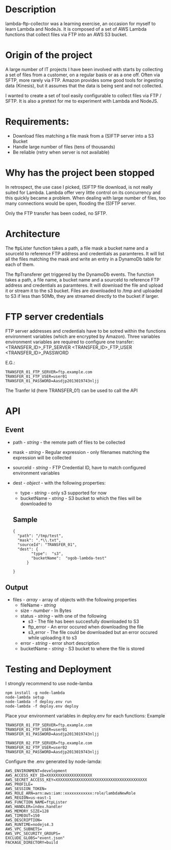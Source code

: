 Description
===========

lambda-ftp-collector was a learning exercise, an occasion for myself to learn Lambda and NodeJs.
It is composed of a set of AWS Lambda functions that collect files via FTP into an AWS S3 bucket.


Origin of the project
=====================

A large number of IT projects I have been involved with starts by collecting a set of files from a customer, on a regular basis or as a one off. Often via SFTP, more rarely via FTP.
Amazon provides some good tools for ingesting data (Kinesis), but it assumes that the data is being sent and not collected.

I wanted to create a set of tool easily configurable to collect files via FTP / SFTP.
It is also a pretext for me to experiment with Lambda and NodeJS.

Requirements:
================================

* Download files matching a file mask from a (S)FTP server into a S3 Bucket
* Handle large number of files (tens of thousands)
* Be reliable (retry when server is not available)


Why has the project been stopped
================================

In retrospect, the use case I picked, (S)FTP file download, is not really suited for Lambda.
Lambda offer very little control on its concurrency and this quickly became a problem. When dealing with large number of files, too many connections would be open, flooding the (S)FTP server.

Only the FTP transfer has been coded, no SFTP.


Architecture
===========
The ftpLister function takes a path, a file mask a bucket name and a sourceId to reference FTP address and credentials as paramteres.
It will list all the files matching the mask and write an entry in a DynamoDb table for each of them.

The ftpTransferer get triggered by the DynamoDb events. The function takes a path, a file name, a bucket name and a sourceId to reference FTP address and credentials as paramteres.
It will download the file and upload it or stream it to the s3 bucket. Files are downloaded to /tmp and uploaded to S3 if less than 50Mb, they are streamed directly to the bucket if larger.


FTP server credentials
======================

FTP server addresses and credentials have to be sotred within the functions environment variables (which are encrypted by Amazon).
Three variables environment variables are required to configure one transfer:
<TRANSFER_ID>_FTP_SERVER
<TRANSFER_ID>_FTP_USER
<TRANSFER_ID>_PASSWORD

E.G.:
```
TRANSFER_01_FTP_SERVER=ftp.example.com
TRANSFER_01_FTP_USER=user01
TRANSFER_01_PASSWORD=Aasdjp2013019743nljj
```

The Tranfer Id (here TRANSFER_01) can be used to call the API

API
===

Event
------
* path - _string_ - the remote path of files to be collected
* mask - _string_ - Regular expression - only filenames matching the expression will be collected
* sourceId - _string_ - FTP Credential ID, have to match configured environment variables
* dest - _object_ - with the following properties:
  * type - _string_ - only s3 supported for now
  * bucketName - _string_ - S3 bucket to which the files will be downloaded to



  Sample
  ------
  ```
  {
    "path": "/tmp/test",
    "mask": ".*\\.txt",
    "sourceId": "TRANSFER_01",
    "dest": {
          "type":  "s3",
          "bucketName":  "ogob-lambda-test"
        }

  }
  ```

Output
------
* files - _array_ - array of objects with the following properties
  * fileName - _string_
  * size - _number_ - In Bytes
  * status - _string_ - with one of the following
    * s3 - The file has been succesfully downloaded to S3
    * ftp_error - An error occured when downloading the file
    * s3_error - The file could be downloaded but an error occured while uploading it to s3
  * error - _string_ - error short description
  * bucketName - _string_ - S3 bucket to where the file is stored


Testing and Deployment
======================
I strongly recommend to use node-lamba

```
npm install -g node-lambda
node-lambda setup
node-lambda -f deploy.env run
node-lambda -f deploy.env deploy
```

Place your environment variables in deploy.env for each functions:
Example
```
TRANSFER_01_FTP_SERVER=ftp.example.com
TRANSFER_01_FTP_USER=user01
TRANSFER_01_PASSWORD=Aasdjp2013019743nljj

TRANSFER_02_FTP_SERVER=ftp.example.com
TRANSFER_02_FTP_USER=user02
TRANSFER_02_PASSWORD=Aasdjp2013019743nljj
```

Configure the .env generated by node-lamda:
```
AWS_ENVIRONMENT=development
AWS_ACCESS_KEY_ID=XXXXXXXXXXXXXXXXXXXX
AWS_SECRET_ACCESS_KEY=XXXXXXXXXXXXXXXXXXXXXXXXXXXXXXXXXXXXXXXX
AWS_PROFILE=
AWS_SESSION_TOKEN=
AWS_ROLE_ARN=arn:aws:iam::xxxxxxxxxxxx:role/lambdaNewRole
AWS_REGION=us-east-1
AWS_FUNCTION_NAME=ftpLister
AWS_HANDLER=index.handler
AWS_MEMORY_SIZE=128
AWS_TIMEOUT=150
AWS_DESCRIPTION=
AWS_RUNTIME=nodejs4.3
AWS_VPC_SUBNETS=
AWS_VPC_SECURITY_GROUPS=
EXCLUDE_GLOBS="event.json"
PACKAGE_DIRECTORY=build
```
